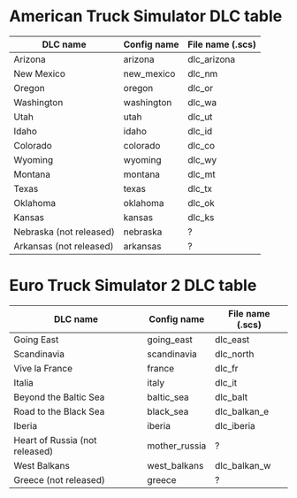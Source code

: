 # American Truck Simulator DLC table

| DLC name | Config name | File name (.scs) |
| --- | --- | --- |
| Arizona | arizona | dlc_arizona |
| New Mexico | new_mexico | dlc_nm |
| Oregon | oregon | dlc_or |
| Washington | washington | dlc_wa |
| Utah | utah | dlc_ut |
| Idaho | idaho | dlc_id |
| Colorado | colorado | dlc_co |
| Wyoming | wyoming | dlc_wy |
| Montana | montana | dlc_mt |
| Texas | texas | dlc_tx |
| Oklahoma | oklahoma | dlc_ok |
| Kansas | kansas | dlc_ks |
| Nebraska (not released) | nebraska | ? |
| Arkansas (not released) | arkansas | ? |

# Euro Truck Simulator 2 DLC table

| DLC name | Config name | File name (.scs) |
| --- | --- | --- |
| Going East | going_east | dlc_east |
| Scandinavia | scandinavia | dlc_north |
| Vive la France | france | dlc_fr |
| Italia | italy | dlc_it |
| Beyond the Baltic Sea | baltic_sea | dlc_balt |
| Road to the Black Sea | black_sea | dlc_balkan_e |
| Iberia | iberia | dlc_iberia |
| Heart of Russia (not released) | mother_russia | ? |
| West Balkans | west_balkans | dlc_balkan_w |
| Greece (not released) | greece | ? |
